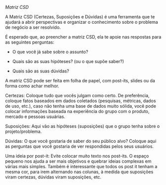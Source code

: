 *Matriz CSD*

A Matriz CSD (Certezas, Suposições e Dúvidas) é uma ferramenta que te ajudará a abrir perspectivas e organizar o conhecimento sobre o problema de negócio a ser resolvido.

É esperado que, ao preencher a matriz CSD, ela te apoie nas respostas para as seguintes perguntas:

- O que você já sabe sobre o assunto?

- Quais são as suas hipóteses? (ou o que supõe saber?)

- Quais são as suas dúvidas?

A matriz CSD pode ser feita em folha de papel, com post-its, slides ou da forma como achar melhor. 

Certezas: Coloque tudo que vocês julgam como certo. De preferência, coloque fatos baseados em dados coletados (pesquisas, métricas, dados de uso, etc.), caso não tenha uma base de dados muito sólida, você pode colocar informações baseada na experiência do grupo com o produto, mercado e pessoas usuárias.

Suposições: Aqui vão as hipóteses (suposições) que o grupo tenha sobre o projeto/problema.

Dúvidas: O que você gostaria de saber do seu público alvo? Coloque aqui as perguntas que você gostaria de ver respondidas pelos seus usuários.

Uma ideia por post-it: Evite colocar muito texto nos post-its. O espaço pequeno nos ajuda a ser mais objetivos e quebrar ideias complexas em várias mais simples. Também é interessante que todos os post it tenham a mesma cor, para irem alternando nas colunas, à medida que suposições viram certezas, dúvidas viram suposições, etc.

